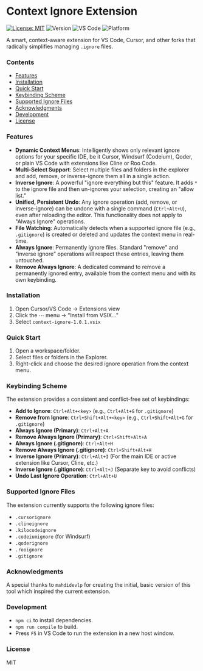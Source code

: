# Context Ignore Extension

[![License: MIT](https://img.shields.io/badge/License-MIT-blue.svg)](./LICENSE)
![Version](https://img.shields.io/badge/version-1.0.1-black)
![VS Code](https://img.shields.io/badge/VS%20Code-%E2%89%A51.70-007ACC?logo=visualstudiocode)
![Platform](https://img.shields.io/badge/Platform-Cursor%20%7C%20Windsurf%20%7C%20Qoder%20%7C%20VS%20Code-6C4DFD)

A smart, context-aware extension for VS Code, Cursor, and other forks that radically simplifies managing `.ignore` files.

### Contents
- [Features](#features)
- [Installation](#installation)
- [Quick Start](#quick-start)
- [Keybinding Scheme](#keybinding-scheme)
- [Supported Ignore Files](#supported-ignore-files)
- [Acknowledgments](#acknowledgments)
- [Development](#development)
- [License](#license)

### Features
- **Dynamic Context Menus**: Intelligently shows only relevant ignore options for your specific IDE, be it Cursor, Windsurf (Codeium), Qoder, or plain VS Code with extensions like Cline or Roo Code.
- **Multi-Select Support**: Select multiple files and folders in the explorer and add, remove, or inverse-ignore them all in a single action.
- **Inverse Ignore**: A powerful "ignore everything but this" feature. It adds `*` to the ignore file and then un-ignores your selection, creating an "allow list."
- **Unified, Persistent Undo**: Any ignore operation (add, remove, or inverse-ignore) can be undone with a single command (`Ctrl+Alt+U`), even after reloading the editor. This functionality does not apply to "Always Ignore" operations.
- **File Watching**: Automatically detects when a supported ignore file (e.g., `.gitignore`) is created or deleted and updates the context menu in real-time.
- **Always Ignore**: Permanently ignore files. Standard "remove" and "inverse ignore" operations will respect these entries, leaving them untouched.
- **Remove Always Ignore**: A dedicated command to remove a permanently ignored entry, available from the context menu and with its own keybinding.

### Installation
1. Open Cursor/VS Code → Extensions view
2. Click the ⋯ menu → "Install from VSIX..."
3. Select `context-ignore-1.0.1.vsix`

### Quick Start
1. Open a workspace/folder.
2. Select files or folders in the Explorer.
3. Right-click and choose the desired ignore operation from the context menu.

### Keybinding Scheme
The extension provides a consistent and conflict-free set of keybindings:
*   **Add to Ignore**: `Ctrl+Alt+<key>` (e.g., `Ctrl+Alt+G` for `.gitignore`)
*   **Remove from Ignore**: `Ctrl+Shift+Alt+<key>` (e.g., `Ctrl+Shift+Alt+G` for `.gitignore`)
*   **Always Ignore (Primary)**: `Ctrl+Alt+A`
*   **Remove Always Ignore (Primary)**: `Ctrl+Shift+Alt+A`
*   **Always Ignore (.gitignore)**: `Ctrl+Alt+H`
*   **Remove Always Ignore (.gitignore)**: `Ctrl+Shift+Alt+H`
*   **Inverse Ignore (Primary)**: `Ctrl+Alt+I` (For the main IDE or active extension like Cursor, Cline, etc.)
*   **Inverse Ignore (.gitignore)**: `Ctrl+Alt+J` (Separate key to avoid conflicts)
*   **Undo Last Ignore Operation**: `Ctrl+Alt+U`

### Supported Ignore Files
The extension currently supports the following ignore files:
*   `.cursorignore`
*   `.clineignore`
*   `.kilocodeignore`
*   `.codeiumignore` (for Windsurf)
*   `.qoderignore`
*   `.rooignore`
*   `.gitignore`

### Acknowledgments
A special thanks to `mahdidevlp` for creating the initial, basic version of this tool which inspired the current extension.

### Development
- `npm ci` to install dependencies.
- `npm run compile` to build.
- Press `F5` in VS Code to run the extension in a new host window.

### License
MIT


